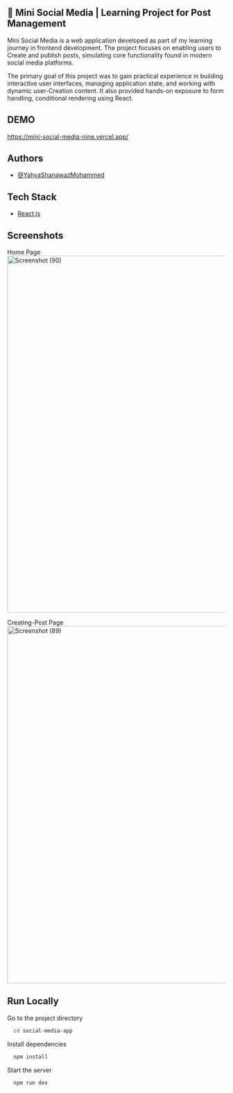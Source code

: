 ## 📱 Mini Social Media | Learning Project for Post Management

Mini Social Media is a web application developed as part of my learning journey in frontend development. The project focuses on enabling users to Create and publish posts, simulating core functionality found in modern social media platforms.

The primary goal of this project was to gain practical experience in building interactive user interfaces, managing application state, and working with dynamic user-Creation content. It also provided hands-on exposure to form handling, conditional rendering using React.

## DEMO
https://mini-social-media-nine.vercel.app/



## Authors

- [@YahyaShanawazMohammed](https://github.com/shaan-77)

## Tech Stack
* [React.js](https://react.dev/)


## Screenshots
Home Page 
<img width="1883" height="823" alt="Screenshot (90)" src="https://github.com/user-attachments/assets/07934688-e583-4a22-a6f5-e33ead595036" />

Creating-Post Page
<img width="1894" height="823" alt="Screenshot (89)" src="https://github.com/user-attachments/assets/29fd7ad3-5827-4b8b-afbb-880898496c8d" />

## Run Locally

Go to the project directory

```bash
  cd social-media-app
```

Install dependencies

```bash
  npm install
```

Start the server

```bash
  npm run dev
```

